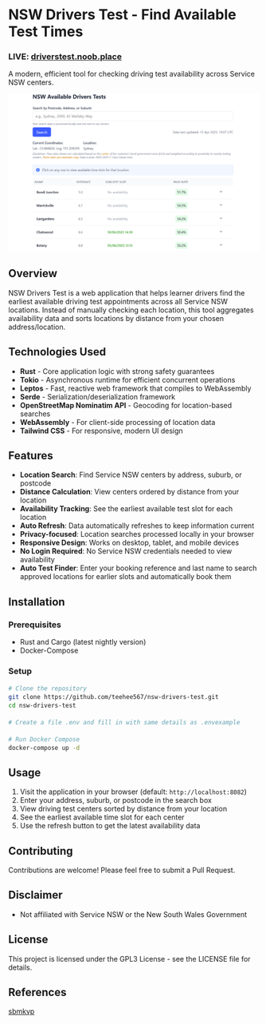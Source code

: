 # NSW Drivers Test - Find Available Test Times

### LIVE: [driverstest.noob.place](https://driverstest.noob.place)

A modern, efficient tool for checking driving test availability across Service NSW centers.

![Home Page](dev/images/homepage.png)

## Overview

NSW Drivers Test is a web application that helps learner drivers find the earliest available driving test appointments across all Service NSW locations. Instead of manually checking each location, this tool aggregates availability data and sorts locations by distance from your chosen address/location.

## Technologies Used

- **Rust** - Core application logic with strong safety guarantees
- **Tokio** - Asynchronous runtime for efficient concurrent operations
- **Leptos** - Fast, reactive web framework that compiles to WebAssembly
- **Serde** - Serialization/deserialization framework
- **OpenStreetMap Nominatim API** - Geocoding for location-based searches
- **WebAssembly** - For client-side processing of location data
- **Tailwind CSS** - For responsive, modern UI design

## Features

- **Location Search**: Find Service NSW centers by address, suburb, or postcode
- **Distance Calculation**: View centers ordered by distance from your location
- **Availability Tracking**: See the earliest available test slot for each location
- **Auto Refresh**: Data automatically refreshes to keep information current
- **Privacy-focused**: Location searches processed locally in your browser
- **Responsive Design**: Works on desktop, tablet, and mobile devices
- **No Login Required**: No Service NSW credentials needed to view availability
- **Auto Test Finder**: Enter your booking reference and last name to search
  approved locations for earlier slots and automatically book them

## Installation

### Prerequisites

- Rust and Cargo (latest nightly version)
- Docker-Compose 

### Setup

```bash
# Clone the repository
git clone https://github.com/teehee567/nsw-drivers-test.git
cd nsw-drivers-test

# Create a file .env and fill in with same details as .envexample

# Run Docker Compose
docker-compose up -d

```

## Usage

1. Visit the application in your browser (default: `http://localhost:8082`)
2. Enter your address, suburb, or postcode in the search box
3. View driving test centers sorted by distance from your location
4. See the earliest available time slot for each center
5. Use the refresh button to get the latest availability data

## Contributing

Contributions are welcome! Please feel free to submit a Pull Request.

## Disclaimer

- Not affiliated with Service NSW or the New South Wales Government

## License

This project is licensed under the GPL3 License - see the LICENSE file for details.

## References
[sbmkvp](https://github.com/sbmkvp/rta_booking_information)
